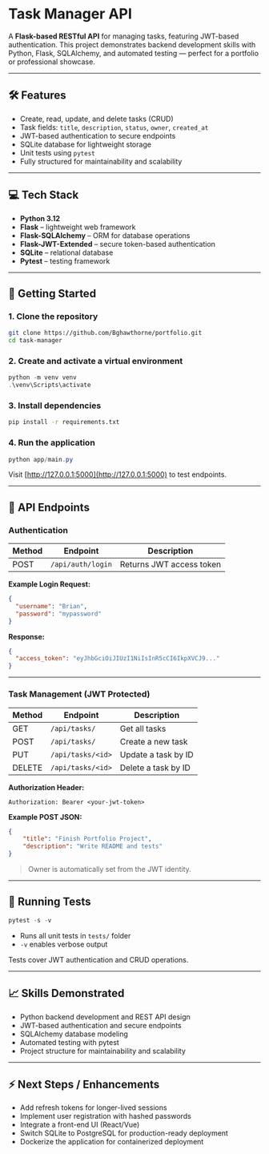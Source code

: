 # Task Manager API

A **Flask-based RESTful API** for managing tasks, featuring JWT-based authentication. This project demonstrates backend development skills with Python, Flask, SQLAlchemy, and automated testing — perfect for a portfolio or professional showcase.

---

## 🛠 Features

* Create, read, update, and delete tasks (CRUD)
* Task fields: `title`, `description`, `status`, `owner`, `created_at`
* JWT-based authentication to secure endpoints
* SQLite database for lightweight storage
* Unit tests using `pytest`
* Fully structured for maintainability and scalability

---

## 💻 Tech Stack

* **Python 3.12**
* **Flask** – lightweight web framework
* **Flask-SQLAlchemy** – ORM for database operations
* **Flask-JWT-Extended** – secure token-based authentication
* **SQLite** – relational database
* **Pytest** – testing framework

---

## 🚀 Getting Started

### 1. Clone the repository

```bash
git clone https://github.com/Bghawthorne/portfolio.git
cd task-manager
```

### 2. Create and activate a virtual environment

```powershell
python -m venv venv
.\venv\Scripts\activate
```

### 3. Install dependencies

```bash
pip install -r requirements.txt
```

### 4. Run the application

```powershell
python app/main.py
```

Visit [http://127.0.0.1:5000](http://127.0.0.1:5000) to test endpoints.

---

## 📝 API Endpoints

### Authentication

| Method | Endpoint          | Description              |
| ------ | ----------------- | ------------------------ |
| POST   | `/api/auth/login` | Returns JWT access token |

**Example Login Request:**

```json
{
  "username": "Brian",
  "password": "mypassword"
}
```

**Response:**

```json
{
  "access_token": "eyJhbGciOiJIUzI1NiIsInR5cCI6IkpXVCJ9..."
}
```

---

### Task Management (JWT Protected)

| Method | Endpoint          | Description         |
| ------ | ----------------- | ------------------- |
| GET    | `/api/tasks/`     | Get all tasks       |
| POST   | `/api/tasks/`     | Create a new task   |
| PUT    | `/api/tasks/<id>` | Update a task by ID |
| DELETE | `/api/tasks/<id>` | Delete a task by ID |

**Authorization Header:**

```
Authorization: Bearer <your-jwt-token>
```

**Example POST JSON:**

```json
{
    "title": "Finish Portfolio Project",
    "description": "Write README and tests"
}
```

> Owner is automatically set from the JWT identity.

---

## 🧪 Running Tests

```powershell
pytest -s -v
```

* Runs all unit tests in `tests/` folder
* `-v` enables verbose output

Tests cover JWT authentication and CRUD operations.

---

## 📈 Skills Demonstrated

* Python backend development and REST API design
* JWT-based authentication and secure endpoints
* SQLAlchemy database modeling
* Automated testing with pytest
* Project structure for maintainability and scalability

---

## ⚡ Next Steps / Enhancements

* Add refresh tokens for longer-lived sessions
* Implement user registration with hashed passwords
* Integrate a front-end UI (React/Vue)
* Switch SQLite to PostgreSQL for production-ready deployment
* Dockerize the application for containerized deployment
